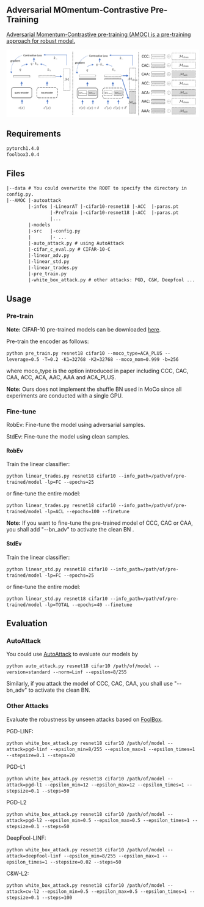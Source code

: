 

## Adversarial MOmentum-Contrastive Pre-Training

[Adversarial Momentum-Contrastive pre-training (AMOC) is a pre-training approach for robust model.](https://arxiv.org/abs/2012.13154)



![image-20210110160200774](README.assets/image-20210110160200774.png)


## Requirements



```
pytorch1.4.0
foolbox3.0.4
```



## Files



```
|--data # You could overwrite the ROOT to specify the directory in config.py.
|--AMOC |-autoattack
		|-infos	|-LinearAT |-cifar10-resnet18 |-ACC  |-paras.pt
				|-PreTrain |-cifar10-resnet18 |-ACC  |-paras.pt
				|...
		|-models
		|-src   |-config.py
		|       |- ...
		|-auto_attack.py # using AutoAttack
		|-cifar_c_eval.py # CIFAR-10-C
		|-linear_adv.py
		|-linear_std.py
		|-linear_trades.py
		|-pre_train.py
		|-white_box_attack.py # other attacks: PGD, C&W, Deepfool ...
```



## Usage



### Pre-train


**Note:** CIFAR-10 pre-trained models can be downloaded [here](https://drive.google.com/file/d/1BqwWV7EiSW6Jp_WXKU80kGyFtFuzP9XC/view?usp=sharing).

Pre-train the encoder as follows:

```
python pre_train.py resnet18 cifar10 --moco_type=ACA_PLUS --leverage=0.5 -T=0.2 -K1=32768 -K2=32768 --moco_mom=0.999 -b=256
```

where moco_type is the option introduced in paper including CCC, CAC, CAA, ACC, ACA, AAC, AAA and ACA_PLUS.



**Note:**  Ours does not implement the shuffle BN used in MoCo since all experiments are conducted with a single GPU.



### Fine-tune

RobEv: Fine-tune the model using adversarial samples.

StdEv: Fine-tune the model using clean samples.

#### RobEv

Train the linear classifier:

```
python linear_trades.py resnet18 cifar10 --info_path=/path/of/pre-trained/model -lp=FC --epochs=25
```

or fine-tune the entire model:

```
python linear_trades.py resnet18 cifar10 --info_path=/path/of/pre-trained/model -lp=ACL --epochs=100 --finetune
```



**Note:** If you want to fine-tune the pre-trained model of CCC, CAC or CAA, you shall add "--bn_adv" to activate the clean BN .

#### StdEv



Train the linear classifier:

```
python linear_std.py resnet18 cifar10 --info_path=/path/of/pre-trained/model -lp=FC --epochs=25
```

or fine-tune the entire model:

```
python linear_std.py resnet18 cifar10 --info_path=/path/of/pre-trained/model -lp=TOTAL --epochs=40 --finetune
```



## Evaluation



### AutoAttack



You could use [AutoAttack](https://github.com/fra31/auto-attack) to evaluate our models by

```
python auto_attack.py resnet18 cifar10 /path/of/model --version=standard --norm=Linf --epsilon=8/255
```

Similarly, if you attack the model of CCC, CAC, CAA, you shall use "--bn_adv"  to activate the clean BN.

### Other Attacks



Evaluate the robustness by unseen attacks based on [FoolBox](https://github.com/bethgelab/foolbox).



PGD-LINF:

```
python white_box_attack.py resnet18 cifar10 /path/of/model --attack=pgd-linf --epsilon_min=8/255 --epsilon_max=1 --epsilon_times=1 --stepsize=0.1 --steps=20
```

PGD-L1

```
python white_box_attack.py resnet18 cifar10 /path/of/model --attack=pgd-l1 --epsilon_min=12 --epsilon_max=12 --epsilon_times=1 --stepsize=0.1 --steps=50
```

PGD-L2

```
python white_box_attack.py resnet18 cifar10 /path/of/model --attack=pgd-l2 --epsilon_min=0.5 --epsilon_max=0.5 --epsilon_times=1 --stepsize=0.1 --steps=50
```



DeepFool-LINF:

```
python white_box_attack.py resnet18 cifar10 /path/of/model --attack=deepfool-linf --epsilon_min=8/255 --epsilon_max=1 --epsilon_times=1 --stepsize=0.02 --steps=50
```



C&W-L2:

```
python white_box_attack.py resnet18 cifar10 /path/of/model --attack=cw-l2 --epsilon_min=0.5 --epsilon_max=0.5 --epsilon_times=1 --stepsize=0.1 --steps=100
```

